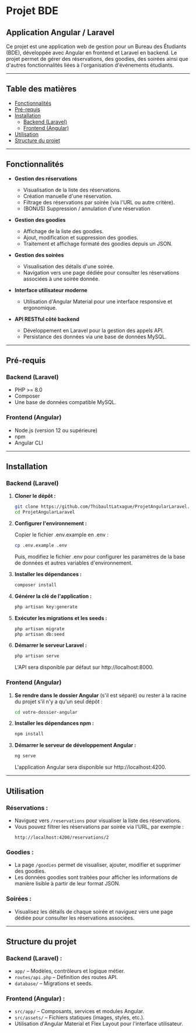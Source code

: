 # Projet BDE

## Application Angular / Laravel

Ce projet est une application web de gestion pour un Bureau des Étudiants (BDE), développée avec Angular en frontend et Laravel en backend. Le projet permet de gérer des réservations, des goodies, des soirées ainsi que d'autres fonctionnalités liées à l'organisation d'événements étudiants.

---

## Table des matières

- [Fonctionnalités](#fonctionnalités)
- [Pré-requis](#pré-requis)
- [Installation](#installation)
  - [Backend (Laravel)](#backend-laravel)
  - [Frontend (Angular)](#frontend-angular)
- [Utilisation](#utilisation)
- [Structure du projet](#structure-du-projet)

---

## Fonctionnalités

- **Gestion des réservations**  
  - Visualisation de la liste des réservations.
  - Création manuelle d'une réservation.
  - Filtrage des réservations par soirée (via l'URL ou autre critère).
  - (BONUS) Suppression / annulation d'une réservation

- **Gestion des goodies**  
  - Affichage de la liste des goodies.
  - Ajout, modification et suppression des goodies.
  - Traitement et affichage formaté des goodies depuis un JSON.

- **Gestion des soirées**  
  - Visualisation des détails d'une soirée.
  - Navigation vers une page dédiée pour consulter les réservations associées à une soirée donnée.

- **Interface utilisateur moderne**  
  - Utilisation d'Angular Material pour une interface responsive et ergonomique.

- **API RESTful côté backend**  
  - Développement en Laravel pour la gestion des appels API.
  - Persistance des données via une base de données MySQL.

---

## Pré-requis

### Backend (Laravel)
- PHP >= 8.0
- Composer
- Une base de données compatible MySQL.

### Frontend (Angular)
- Node.js (version 12 ou supérieure)
- npm
- Angular CLI

---

## Installation

### Backend (Laravel)

1. **Cloner le dépôt :**

   ```bash
   git clone https://github.com/ThibaultLatxague/ProjetAngularLaravel.git
   cd ProjetAngularLaravel
   ```

2. **Configurer l'environnement :**

   Copier le fichier .env.example en .env :

   ```bash
   cp .env.example .env
   ```
   
   Puis, modifiez le fichier .env pour configurer les paramètres de la base de données et autres variables d'environnement.

3. **Installer les dépendances :**

   ```bash
   composer install
   ```

4. **Générer la clé de l'application :**

   ```bash
   php artisan key:generate
   ```

5. **Exécuter les migrations et les seeds :**

   ```bash
   php artisan migrate
   php artisan db:seed
   ```

6. **Démarrer le serveur Laravel :**

   ```bash
   php artisan serve
   ```

   L'API sera disponible par défaut sur http://localhost:8000.

### Frontend (Angular)

1. **Se rendre dans le dossier Angular** (s'il est séparé) ou rester à la racine du projet s'il n'y a qu'un seul dépôt :

   ```bash
   cd votre-dossier-angular
   ```

2. **Installer les dépendances npm :**

   ```bash
   npm install
   ```

3. **Démarrer le serveur de développement Angular :**

   ```bash
   ng serve
   ```

   L'application Angular sera disponible sur http://localhost:4200.

---

## Utilisation

### Réservations :

- Naviguez vers `/reservations` pour visualiser la liste des réservations.
- Vous pouvez filtrer les réservations par soirée via l'URL, par exemple :
  ```
  http://localhost:4200/reservations/2
  ```

### Goodies :

- La page `/goodies` permet de visualiser, ajouter, modifier et supprimer des goodies.
- Les données goodies sont traitées pour afficher les informations de manière lisible à partir de leur format JSON.

### Soirées :

- Visualisez les détails de chaque soirée et naviguez vers une page dédiée pour consulter les réservations associées.

---

## Structure du projet

### Backend (Laravel) :

- `app/` – Modèles, contrôleurs et logique métier.
- `routes/api.php` – Définition des routes API.
- `database/` – Migrations et seeds.

### Frontend (Angular) :

- `src/app/` – Composants, services et modules Angular.
- `src/assets/` – Fichiers statiques (images, styles, etc.).
- Utilisation d'Angular Material et Flex Layout pour l'interface utilisateur.